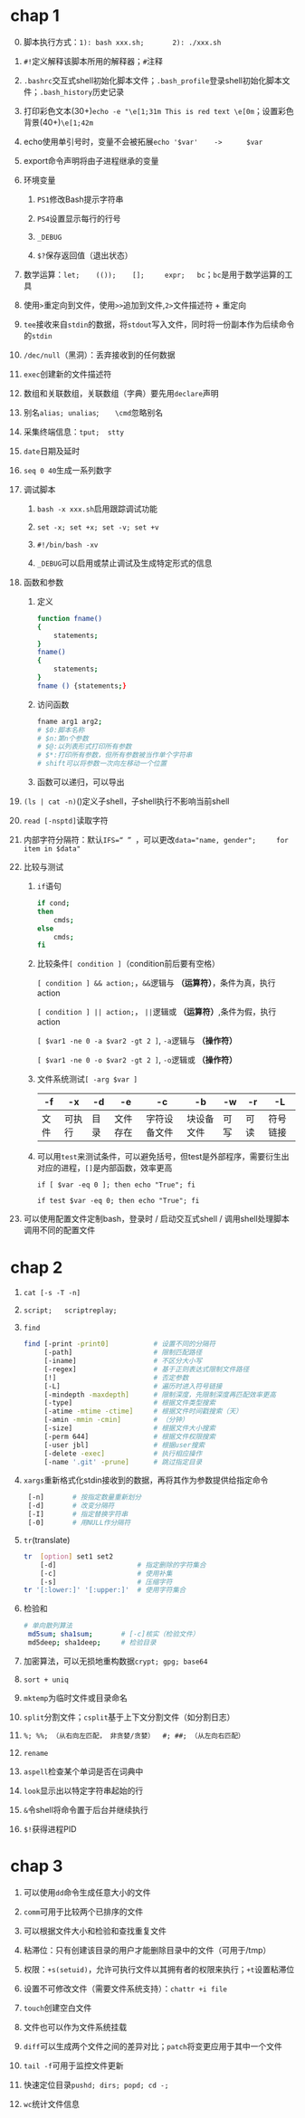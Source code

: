 # chap 1

0. 脚本执行方式：```1): bash xxx.sh;       2): ./xxx.sh```

1. ```#!```定义解释该脚本所用的解释器；```#```注释

2. ```.bashrc```交互式shell初始化脚本文件；```.bash_profile```登录shell初始化脚本文件；```.bash_history```历史记录

3. 打印彩色文本(30+)```echo -e "\e[1;31m This is red text \e[0m```；设置彩色背景(40+)```\e[1;42m```

4. echo使用单引号时，变量不会被拓展```echo '$var'    ->      $var``` 

5. export命令声明将由子进程继承的变量

6. 环境变量

    1. ```PS1```修改Bash提示字符串

    2. ```PS4```设置显示每行的行号

    3. ```_DEBUG```

    4. ```$?```保存返回值（退出状态）

7. 数学运算：```let;    (());    [];     expr;   bc```；```bc```是用于数学运算的工具

8. 使用```>```重定向到文件，使用```>>```追加到文件,```2>```文件描述符 + 重定向

9. ```tee```接收来自```stdin```的数据，将```stdout```写入文件，同时将一份副本作为后续命令的```stdin```

10. ```/dec/null```（黑洞）：丢弃接收到的任何数据

11. ```exec```创建新的文件描述符

12. 数组和关联数组，关联数组（字典）要先用```declare```声明

13. 别名```alias; unalias```;```    \cmd```忽略别名

14. 采集终端信息：```tput;  stty```

15. ```date```日期及延时

16. ```seq 0 40```生成一系列数字

17. 调试脚本
    
    1. ```bash -x xxx.sh```启用跟踪调试功能

    2. ```set -x; set +x; set -v; set +v```

    3. ```#!/bin/bash -xv```

    4. ```_DEBUG```可以启用或禁止调试及生成特定形式的信息

18. 函数和参数

    1. 定义

        ```sh
        function fname()
        {
            statements;
        }
        fname()
        {
            statements;
        }
        fname () {statements;}
        ```

    2. 访问函数
        
        ```sh
        fname arg1 arg2;
        # $0:脚本名称
        # $n:第n个参数
        # $@:以列表形式打印所有参数
        # $*:打印所有参数，但所有参数被当作单个字符串
        # shift可以将参数一次向左移动一个位置
        ```

    3. 函数可以递归，可以导出

19. ```(ls | cat -n)```()定义子shell，子shell执行不影响当前shell

20. ```read [-nsptd]```读取字符

21. 内部字符分隔符：默认```IFS=“ ” ```，可以更改```data="name, gender";     for item in $data"```

22. 比较与测试

    1. ```if```语句

        ```sh
        if cond;
        then    
            cmds;
        else
            cmds;
        fi
        ```

    2. 比较条件```[ condition ]```（condition前后要有空格）

        ```[ condition ] && action;```，```&&```逻辑与 **（运算符）**，条件为真，执行action

        ```[ condition ] || action;```， ```||```逻辑或 **（运算符）**,条件为假，执行action

        ```[ $var1 -ne 0 -a $var2 -gt 2 ]```, ```-a```逻辑与 **（操作符）**

        ```[ $var1 -ne 0 -o $var2 -gt 2 ]```, ```-o```逻辑或 **（操作符）**

    3. 文件系统测试```[ -arg $var ]```

        | -f | -x | -d | -e | -c | -b | -w | -r | -L |
        | ----- | ----- | ----- | ----- | ----- | ----- | ----- | ----- | ----- |
        |文件|可执行|目录|文件存在|字符设备文件|块设备文件|可写|可读|符号链接|

    4. 可以用```test```来测试条件，可以避免括号，但test是外部程序，需要衍生出对应的进程，```[]```是内部函数，效率更高

        ```if [ $var -eq 0 ]; then echo "True"; fi```

        ```if test $var -eq 0; then echo "True"; fi```

23. 可以使用配置文件定制bash，登录时 / 启动交互式shell / 调用shell处理脚本调用不同的配置文件

# chap 2

1. ```cat [-s -T -n]```

2. ```script;   scriptreplay;``` 

3.  ```find```
    ```sh
    find [-print -print0]           # 设置不同的分隔符
         [-path]                    # 限制匹配路径
         [-iname]                   # 不区分大小写
         [-regex]                   # 基于正则表达式限制文件路径
         [!]                        # 否定参数
         [-L]                       # 遍历时进入符号链接
         [-mindepth -maxdepth]      # 限制深度，先限制深度再匹配效率更高
         [-type]                    # 根据文件类型搜索
         [-atime -mtime -ctime]     # 根据文件时间戳搜索（天）
         [-amin -mmin -cmin]        # （分钟）
         [-size]                    # 根据文件大小搜索
         [-perm 644]                # 根据文件权限搜索
         [-user jbl]                # 根据user搜索
         [-delete -exec]            # 执行相应操作
         [-name '.git' -prune]      # 跳过指定目录
    ```

4. ```xargs```重新格式化stdin接收到的数据，再将其作为参数提供给指定命令
    ```sh
     [-n]       # 按指定数量重新划分
     [-d]       # 改变分隔符
     [-I]       # 指定替换字符串
     [-0]       # 用NULL作分隔符
     ```
5. ```tr```(translate)
    ```sh
    tr  [option] set1 set2
        [-d]                    # 指定删除的字符集合
        [-c]                    # 使用补集
        [-s]                    # 压缩字符
    tr '[:lower:]' '[:upper:]'  # 使用字符集合
    ```

6. 检验和
    ```sh
    # 单向散列算法
     md5sum; sha1sum;       # [-c]核实（检验文件）
     md5deep; sha1deep;     # 检验目录
     ```

7. 加密算法，可以无损地重构数据```crypt; gpg; base64```

8. ```sort + uniq```

9. ```mktemp```为临时文件或目录命名

10. ```split```分割文件；```csplit```基于上下文分割文件（如分割日志）

11. ```%; %%; （从右向左匹配， 非贪婪/贪婪）  #; ##; （从左向右匹配） ```
    
12. ```rename```

13. ```aspell```检查某个单词是否在词典中

14. ```look```显示出以特定字符串起始的行

15. ```&```令shell将命令置于后台并继续执行

16. ```$!```获得进程PID 

# chap 3

1. 可以使用```dd```命令生成任意大小的文件

2. ```comm```可用于比较两个已排序的文件

3. 可以根据文件大小和检验和查找重复文件

4. 粘滞位：只有创建该目录的用户才能删除目录中的文件（可用于/tmp）

5. 权限：```+s(setuid)```，允许可执行文件以其拥有者的权限来执行；```+t```设置粘滞位

6. 设置不可修改文件（需要文件系统支持）：```chattr +i file```

7. ```touch```创建空白文件

8. 文件也可以作为文件系统挂载

9. ```diff```可以生成两个文件之间的差异对比；```patch```将变更应用于其中一个文件

10. ```tail -f```可用于监控文件更新

11. 快速定位目录```pushd; dirs; popd; cd -;```

12.  ```wc```统计文件信息


